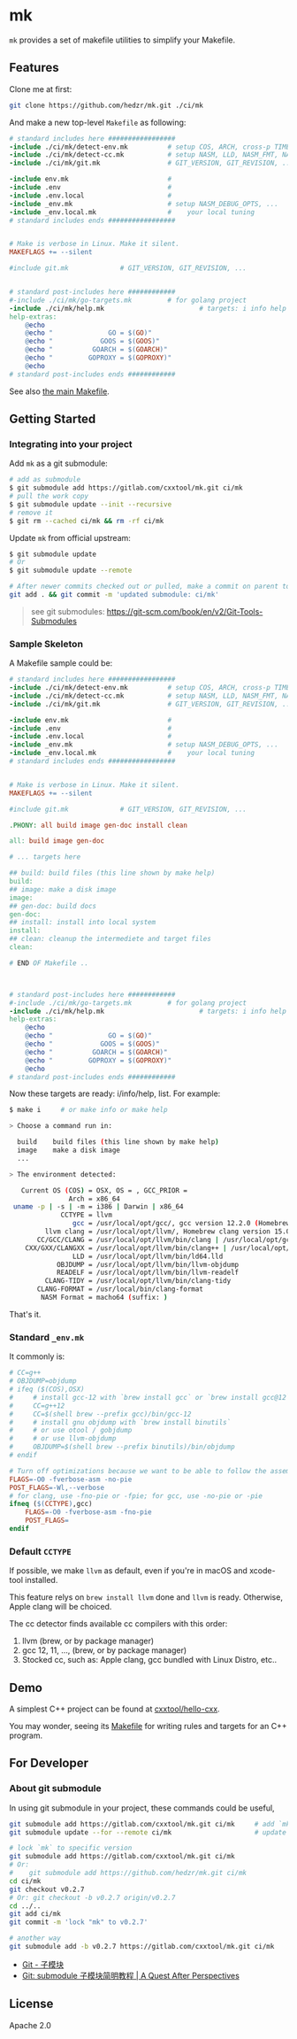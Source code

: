 # mk

`mk` provides a set of makefile utilities to simplify your Makefile.

## Features

Clone me at first:

```bash
git clone https://github.com/hedzr/mk.git ./ci/mk
```

And make a new top-level `Makefile` as following:

```makefile
# standard includes here #################
-include ./ci/mk/detect-env.mk			# setup COS, ARCH, cross-p TIMESTAMP, ECHO
-include ./ci/mk/detect-cc.mk			# setup NASM, LLD, NASM_FMT, NASM_FMT_SUFFIX, CC, CXX, ....
-include ./ci/mk/git.mk					# GIT_VERSION, GIT_REVISION, ...

-include env.mk							#
-include .env							#
-include .env.local						#
-include _env.mk						# setup NASM_DEBUG_OPTS, ...
-include _env.local.mk					#    your local tuning
# standard includes ends #################


# Make is verbose in Linux. Make it silent.
MAKEFLAGS += --silent

#include git.mk				# GIT_VERSION, GIT_REVISION, ...


# standard post-includes here ############
#-include ./ci/mk/go-targets.mk			# for golang project
-include ./ci/mk/help.mk						# targets: i info help list
help-extras:
	@echo
	@echo "              GO = $(GO)"
	@echo "            GOOS = $(GOOS)"
	@echo "          GOARCH = $(GOARCH)"
	@echo "         GOPROXY = $(GOPROXY)"
	@echo
# standard post-includes ends ############

```

See also [the main Makefile](https://gitlab.com/cxxtool/mk/-/blob/master/Makefile).

## Getting Started

### Integrating into your project

Add `mk` as a git submodule:

```bash
# add as submodule
$ git submodule add https://gitlab.com/cxxtool/mk.git ci/mk
# pull the work copy
$ git submodule update --init --recursive
# remove it
$ git rm --cached ci/mk && rm -rf ci/mk
```

Update `mk` from official upstream:

```bash
$ git submodule update
# Or
$ git submodule update --remote

# After newer commits checked out or pulled, make a commit on parent to confirm the new pointer of it:
git add . && git commit -m 'updated submodule: ci/mk'
```

> see git submodules: <https://git-scm.com/book/en/v2/Git-Tools-Submodules>

### Sample Skeleton

A Makefile sample could be:

```makefile
# standard includes here #################
-include ./ci/mk/detect-env.mk			# setup COS, ARCH, cross-p TIMESTAMP, ECHO
-include ./ci/mk/detect-cc.mk			# setup NASM, LLD, NASM_FMT, NASM_FMT_SUFFIX, CC, CXX, ....
-include ./ci/mk/git.mk					# GIT_VERSION, GIT_REVISION, ...

-include env.mk							#
-include .env							#
-include .env.local						#
-include _env.mk						# setup NASM_DEBUG_OPTS, ...
-include _env.local.mk					#    your local tuning
# standard includes ends #################


# Make is verbose in Linux. Make it silent.
MAKEFLAGS += --silent

#include git.mk				# GIT_VERSION, GIT_REVISION, ...

.PHONY: all build image gen-doc install clean

all: build image gen-doc

# ... targets here

## build: build files (this line shown by make help)
build:
## image: make a disk image
image:
## gen-doc: build docs
gen-doc:
## install: install into local system
install:
## clean: cleanup the intermediete and target files
clean:

# END OF Makefile ..



# standard post-includes here ############
#-include ./ci/mk/go-targets.mk			# for golang project
-include ./ci/mk/help.mk						# targets: i info help list
help-extras:
	@echo
	@echo "              GO = $(GO)"
	@echo "            GOOS = $(GOOS)"
	@echo "          GOARCH = $(GOARCH)"
	@echo "         GOPROXY = $(GOPROXY)"
	@echo
# standard post-includes ends ############
```

Now these targets are ready: i/info/help, list. For example:

```bash
$ make i     # or make info or make help

> Choose a command run in:

  build    build files (this line shown by make help)
  image    make a disk image
  ...

> The environment detected:

   Current OS (COS) = OSX, OS = , GCC_PRIOR = 
               Arch = x86_64
 uname -p | -s | -m = i386 | Darwin | x86_64
             CCTYPE = llvm
                gcc = /usr/local/opt/gcc/, gcc version 12.2.0 (Homebrew GCC 12.2.0) 
         llvm clang = /usr/local/opt/llvm/, Homebrew clang version 15.0.3
       CC/GCC/CLANG = /usr/local/opt/llvm/bin/clang | /usr/local/opt/gcc/bin/gcc-12 | /usr/local/opt/llvm/bin/clang
    CXX/GXX/CLANGXX = /usr/local/opt/llvm/bin/clang++ | /usr/local/opt/gcc/bin/g++-12 | /usr/local/opt/llvm/bin/clang++
                LLD = /usr/local/opt/llvm/bin/ld64.lld
            OBJDUMP = /usr/local/opt/llvm/bin/llvm-objdump
            READELF = /usr/local/opt/llvm/bin/llvm-readelf
         CLANG-TIDY = /usr/local/opt/llvm/bin/clang-tidy
       CLANG-FORMAT = /usr/local/bin/clang-format
        NASM Format = macho64 (suffix: )
```

That's it.

### Standard `_env.mk`

It commonly is:

```Makefile
# CC=g++
# OBJDUMP=objdump
# ifeq ($(COS),OSX)
#     # install gcc-12 with `brew install gcc` or `brew install gcc@12` on your macOS
#     CC=g++12
#     CC=$(shell brew --prefix gcc)/bin/gcc-12
#     # install gnu objdump with `brew install binutils`
#     # or use otool / gobjdump
#     # or use llvm-objdump
#     OBJDUMP=$(shell brew --prefix binutils)/bin/objdump
# endif

# Turn off optimizations because we want to be able to follow the assembly.
FLAGS=-O0 -fverbose-asm -no-pie
POST_FLAGS=-Wl,--verbose
# for clang, use -fno-pie or -fpie; for gcc, use -no-pie or -pie
ifneq ($(CCTYPE),gcc)
    FLAGS=-O0 -fverbose-asm -fno-pie
    POST_FLAGS=
endif
```

### Default `CCTYPE`

If possible, we make `llvm` as default, even if you're in macOS and xcode-tool installed.

This feature relys on `brew install llvm` done and `llvm` is ready. Otherwise, Apple clang will be choiced.

The cc detector finds available cc compilers with this order:

1. llvm (brew, or by package manager)
2. gcc 12, 11, ..., (brew, or by package manager)
3. Stocked cc, such as: Apple clang, gcc bundled with Linux Distro, etc..

## Demo

A simplest C++ project can be found at [cxxtool/hello-cxx](https://gitlab.com/cxxtool/hello-cxx/).

You may wonder, seeing its [Makefile](https://gitlab.com/cxxtool/hello-cxx/-/blob/master/Makefile) for writing rules and targets for an C++ program.

## For Developer

### About git submodule

In using git submodule in your project, these commands could be useful,

```bash
git submodule add https://gitlab.com/cxxtool/mk.git ci/mk     # add `mk` into your project as a submodule
git submodule update --for --remote ci/mk                     # update `mk` from orginal source while we update it

# lock `mk` to specific version
git submodule add https://gitlab.com/cxxtool/mk.git ci/mk
# Or:
#    git submodule add https://github.com/hedzr/mk.git ci/mk
cd ci/mk
git checkout v0.2.7
# Or: git checkout -b v0.2.7 origin/v0.2.7
cd ../..
git add ci/mk
git commit -m 'lock "mk" to v0.2.7'

# another way
git submodule add -b v0.2.7 https://gitlab.com/cxxtool/mk.git ci/mk
```

- [Git - 子模块](https://git-scm.com/book/zh/v2/Git-%E5%B7%A5%E5%85%B7-%E5%AD%90%E6%A8%A1%E5%9D%97)
- [Git: submodule 子模块简明教程 | A Quest After Perspectives](https://iphysresearch.github.io/blog/post/programing/git/git_submodule/)

## License

Apache 2.0
